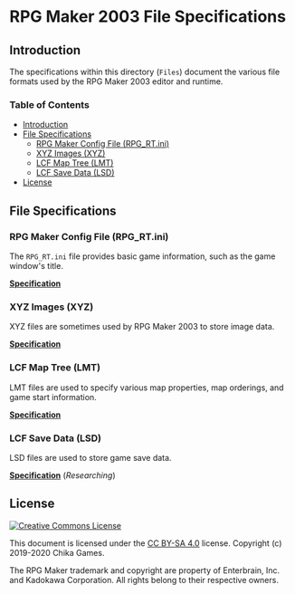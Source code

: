 # RPG Maker 2003 File Specifications
## Introduction
The specifications within this directory (`Files`) document the various file formats used by the RPG Maker 2003 editor and runtime.

### Table of Contents
* [Introduction](#introduction)
* [File Specifications](#file-specifications)
  * [RPG Maker Config File (RPG_RT.ini)](#rpg-maker-config-file-rpg_rtini)
  * [XYZ Images (XYZ)](#xyz-images-xyz)
  * [LCF Map Tree (LMT)](#lcf-map-tree-lmt)
  * [LCF Save Data (LSD)](#lcf-save-data-lsd)
* [License](#license)

## File Specifications

### RPG Maker Config File (RPG_RT.ini)
The `RPG_RT.ini` file provides basic game information, such as the game window's title.

[__Specification__](config.md)

### XYZ Images (XYZ)
XYZ files are sometimes used by RPG Maker 2003 to store image data.

[__Specification__](xyz.md)

### LCF Map Tree (LMT)
LMT files are used to specify various map properties, map orderings, and game start information.

[__Specification__](lmt.md)

### LCF Save Data (LSD)
LSD files are used to store game save data.

[__Specification__](lsd.md) (_Researching_)

## License
[![Creative Commons License](https://i.creativecommons.org/l/by-sa/4.0/88x31.png)](http://creativecommons.org/licenses/by-sa/4.0/)

This document is licensed under the [CC BY-SA 4.0](http://creativecommons.org/licenses/by-sa/4.0/) license. Copyright (c) 2019-2020 Chika Games.

The RPG Maker trademark and copyright are property of Enterbrain, Inc. and Kadokawa Corporation. All rights belong to their respective owners.

